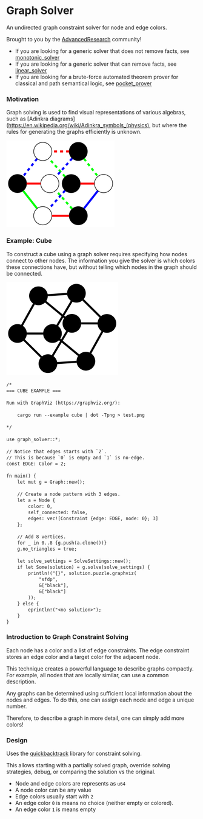 # Graph Solver
An undirected graph constraint solver for node and edge colors.

Brought to you by the [AdvancedResearch](https://github.com/advancedresearch) community!

- If you are looking for a generic solver that does not remove facts,
see [monotonic_solver](https://github.com/advancedresearch/monotonic_solver)
- If you are looking for a generic solver that can remove facts,
see [linear_solver](https://github.com/advancedresearch/linear_solver)
- If you are looking for a brute-force automated theorem prover for classical and path semantical logic,
see [pocket_prover](https://github.com/advancedresearch/pocket_prover)

### Motivation

Graph solving is used to find visual representations of various algebras,
such as [Adinkra diagrams](https://en.wikipedia.org/wiki/Adinkra_symbols_(physics),
but where the rules for generating the graphs efficiently is unknown.

![adinkra](https://raw.githubusercontent.com/advancedresearch/graph_solver/master/images/adinkra.png)

### Example: Cube

To construct a cube using a graph solver
requires specifying how nodes connect to other nodes.
The information you give the solver is which colors these connections have,
but without telling which nodes in the graph should be connected.

![cube](https://raw.githubusercontent.com/advancedresearch/graph_solver/master/images/cube.png)

```rust̨
/*
=== CUBE EXAMPLE ===

Run with GraphViz (https://graphviz.org/):

    cargo run --example cube | dot -Tpng > test.png

*/

use graph_solver::*;

// Notice that edges starts with `2`.
// This is because `0` is empty and `1` is no-edge.
const EDGE: Color = 2;

fn main() {
    let mut g = Graph::new();

    // Create a node pattern with 3 edges.
    let a = Node {
        color: 0,
        self_connected: false,
        edges: vec![Constraint {edge: EDGE, node: 0}; 3]
    };

    // Add 8 vertices.
    for _ in 0..8 {g.push(a.clone())}
    g.no_triangles = true;

    let solve_settings = SolveSettings::new();
    if let Some(solution) = g.solve(solve_settings) {
        println!("{}", solution.puzzle.graphviz(
            "sfdp",
            &["black"],
            &["black"]
        ));
    } else {
        eprintln!("<no solution>");
    }
}
```

### Introduction to Graph Constraint Solving

Each node has a color and a list of edge constraints.
The edge constraint stores an edge color and a target color for the adjacent node.

This technique creates a powerful language to describe graphs compactly.
For example, all nodes that are locally similar,
can use a common description.

Any graphs can be determined using
sufficient local information about the nodes and edges.
To do this, one can assign each node and edge a unique number.

Therefore, to describe a graph in more detail,
one can simply add more colors!

### Design

Uses the [quickbacktrack](https://crates.io/crates/quickbacktrack) library
for constraint solving.

This allows starting with a partially solved graph,
override solving strategies, debug, or comparing the solution vs the original.

- Node and edge colors are represents as `u64`
- A node color can be any value
- Edge colors usually start with `2`
- An edge color `0` is means no choice (neither empty or colored).
- An edge color `1` is means empty
